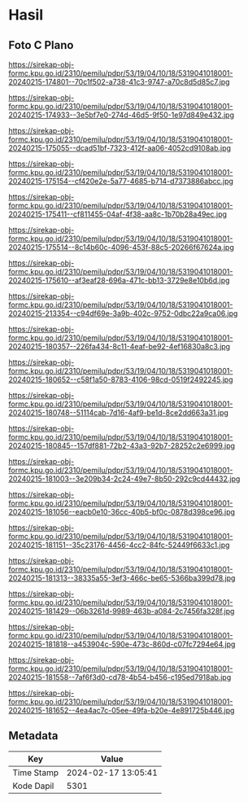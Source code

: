 # Hasil

## Foto C Plano

https://sirekap-obj-formc.kpu.go.id/2310/pemilu/pdpr/53/19/04/10/18/5319041018001-20240215-174801--70c1f502-a738-41c3-9747-a70c8d5d85c7.jpg

https://sirekap-obj-formc.kpu.go.id/2310/pemilu/pdpr/53/19/04/10/18/5319041018001-20240215-174933--3e5bf7e0-274d-46d5-9f50-1e97d849e432.jpg

https://sirekap-obj-formc.kpu.go.id/2310/pemilu/pdpr/53/19/04/10/18/5319041018001-20240215-175055--dcad51bf-7323-412f-aa06-4052cd9108ab.jpg

https://sirekap-obj-formc.kpu.go.id/2310/pemilu/pdpr/53/19/04/10/18/5319041018001-20240215-175154--cf420e2e-5a77-4685-b714-d7373886abcc.jpg

https://sirekap-obj-formc.kpu.go.id/2310/pemilu/pdpr/53/19/04/10/18/5319041018001-20240215-175411--cf811455-04af-4f38-aa8c-1b70b28a49ec.jpg

https://sirekap-obj-formc.kpu.go.id/2310/pemilu/pdpr/53/19/04/10/18/5319041018001-20240215-175514--8c14b60c-4096-453f-88c5-20266f67624a.jpg

https://sirekap-obj-formc.kpu.go.id/2310/pemilu/pdpr/53/19/04/10/18/5319041018001-20240215-175610--af3eaf28-696a-471c-bb13-3729e8e10b6d.jpg

https://sirekap-obj-formc.kpu.go.id/2310/pemilu/pdpr/53/19/04/10/18/5319041018001-20240215-213354--c94df69e-3a9b-402c-9752-0dbc22a9ca06.jpg

https://sirekap-obj-formc.kpu.go.id/2310/pemilu/pdpr/53/19/04/10/18/5319041018001-20240215-180357--226fa434-8c11-4eaf-be92-4ef16830a8c3.jpg

https://sirekap-obj-formc.kpu.go.id/2310/pemilu/pdpr/53/19/04/10/18/5319041018001-20240215-180652--c58f1a50-8783-4106-98cd-0519f2492245.jpg

https://sirekap-obj-formc.kpu.go.id/2310/pemilu/pdpr/53/19/04/10/18/5319041018001-20240215-180748--51114cab-7d16-4af9-be1d-8ce2dd663a31.jpg

https://sirekap-obj-formc.kpu.go.id/2310/pemilu/pdpr/53/19/04/10/18/5319041018001-20240215-180845--157df881-72b2-43a3-92b7-28252c2e6999.jpg

https://sirekap-obj-formc.kpu.go.id/2310/pemilu/pdpr/53/19/04/10/18/5319041018001-20240215-181003--3e209b34-2c24-49e7-8b50-292c9cd44432.jpg

https://sirekap-obj-formc.kpu.go.id/2310/pemilu/pdpr/53/19/04/10/18/5319041018001-20240215-181056--eacb0e10-36cc-40b5-bf0c-0878d398ce96.jpg

https://sirekap-obj-formc.kpu.go.id/2310/pemilu/pdpr/53/19/04/10/18/5319041018001-20240215-181151--35c23176-4456-4cc2-84fc-52449f6633c1.jpg

https://sirekap-obj-formc.kpu.go.id/2310/pemilu/pdpr/53/19/04/10/18/5319041018001-20240215-181313--38335a55-3ef3-466c-be65-5366ba399d78.jpg

https://sirekap-obj-formc.kpu.go.id/2310/pemilu/pdpr/53/19/04/10/18/5319041018001-20240215-181429--06b3261d-9989-463b-a084-2c7456fa328f.jpg

https://sirekap-obj-formc.kpu.go.id/2310/pemilu/pdpr/53/19/04/10/18/5319041018001-20240215-181818--a453904c-590e-473c-860d-c07fc7294e64.jpg

https://sirekap-obj-formc.kpu.go.id/2310/pemilu/pdpr/53/19/04/10/18/5319041018001-20240215-181558--7af6f3d0-cd78-4b54-b456-c195ed7918ab.jpg

https://sirekap-obj-formc.kpu.go.id/2310/pemilu/pdpr/53/19/04/10/18/5319041018001-20240215-181652--4ea4ac7c-05ee-49fa-b20e-4e891725b446.jpg


## Metadata

| Key        | Value               |
| ---------- | ------------------- |
| Time Stamp | 2024-02-17 13:05:41 |
| Kode Dapil | 5301                |



